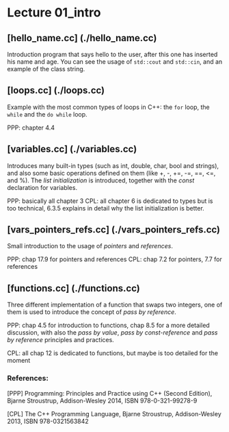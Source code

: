 # Lecture 01_intro


## [hello_name.cc] (./hello_name.cc)

Introduction program that says hello to the user, after this one has
inserted his name and age. You can see the usage of `std::cout` and `std::cin`, and
an example of the class string.



## [loops.cc] (./loops.cc)

Example with the most common types of loops in C++: the `for` loop, the `while` and
the `do while` loop.


PPP: chapter 4.4



## [variables.cc] (./variables.cc)

Introduces many built-in types (such as int, double, char, bool and strings), and
also some basic operations defined on them (like +, -, +=, -=, ==, <=, and %).
The *list initialization* is introduced, together with the *const* declaration for
variables.


PPP: basically all chapter 3
CPL: all chapter 6 is dedicated to types but is too technical, 6.3.5 explains
     in detail why the list initialization is better.



## [vars_pointers_refs.cc] (./vars_pointers_refs.cc)


Small introduction to the usage of *pointers* and *references*.

PPP: chap 17.9 for pointers and references
CPL: chap 7.2 for pointers, 7.7 for references





## [functions.cc] (./functions.cc)

Three different implementation of a function that swaps two integers, one of them is used to
introduce the concept of *pass by reference*.

PPP: chap 4.5 for introduction to functions, chap 8.5 for a more detailed discussion, with
also the *pass by value*, *pass by const-reference* and *pass by reference* principles and
practices.

CPL: all chap 12 is dedicated to functions, but maybe is too detailed for the moment









### References:

[PPP]  Programming: Principles and Practice using C++ (Second Edition), Bjarne Stroustrup, Addison-Wesley 2014, ISBN 978-0-321-99278-9

[CPL]  The C++ Programming Language, Bjarne Stroustrup, Addison-Wesley 2013, ISBN 978-0321563842
